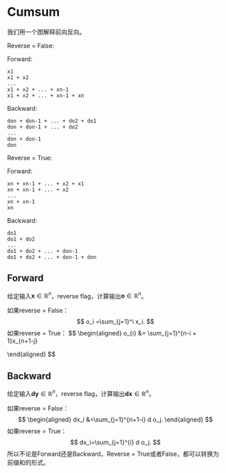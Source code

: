 # Cumsum

我们用一个图解释前向反向。

Reverse = False:

Forward:

```
x1
x1 + x2
...
x1 + x2 + ... + xn-1
x1 + x2 + ... + xn-1 + xn
```

Backward:

```
don + don-1 + ... + do2 + do1
don + don-1 + ... + do2
...
don + don-1
don
```

Reverse = True:

Forward:

```
xn + xn-1 + ... + x2 + x1
xn + xn-1 + ... + x2
...
xn + xn-1
xn
```

Backward:

```
do1
do1 + do2
...
do1 + do2 + ... + don-1
do1 + do2 + ... + don-1 + don
```



## Forward

给定输入$\mathbf x\in \mathbb R^{n}$，reverse flag，计算输出$\mathbf o \in \mathbb R^n$。

如果reverse = False：
$$
o_i =\sum_{j=1}^i x_i.
$$
如果reverse = True：
$$
\begin{aligned}
o_{i} &= \sum_{j=1}^{n-i + 1}x_{n+1-j}

\end{aligned}
$$



## Backward

给定输入$\mathbf {dy}\in \mathbb R^{n}$，reverse flag，计算输出$\mathbf {dx} \in \mathbb R^n$。

如果reverse = False：
$$
\begin{aligned}
dx_i
&=\sum_{j=1}^{n+1-i} d o_j.
\end{aligned}
$$
如果reverse = True：
$$
dx_i=\sum_{j=1}^{i} d o_j.
$$
所以不论是Forward还是Backward，Reverse = True或者False，都可以转换为前缀和的形式。
